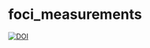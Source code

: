# foci_measurements

[![DOI](https://zenodo.org/badge/104771935.svg)](https://zenodo.org/badge/latestdoi/104771935)